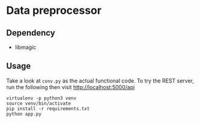# Data preprocessor

## Dependency

* libmagic

## Usage

Take a look at `conv.py` as the actual functional code. To try the REST server, run the following then visit <http://localhost:5000/api>

```shell
virtualenv -p python3 venv
source venv/bin/activate
pip install -r requirements.txt
python app.py
```
